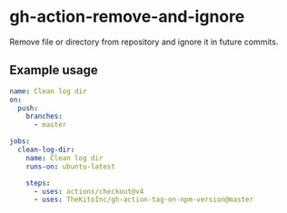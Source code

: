 # gh-action-remove-and-ignore
Remove file or directory from repository and ignore it in future commits.

## Example usage

```yaml
name: Clean log dir
on:
  push:
    branches:
      - master

jobs:
  clean-log-dir:
    name: Clean log dir
    runs-on: ubuntu-latest

    steps:
      - uses: actions/checkout@v4
      - uses: TheKitoInc/gh-action-tag-on-npm-version@master
```


